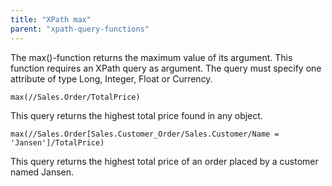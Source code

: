 ```yaml
---
title: "XPath max"
parent: "xpath-query-functions"
---
```

The max()-function returns the maximum value of its argument.
This function requires an XPath query as argument. The query must specify one attribute of type Long, Integer, Float or Currency.

```
max(//Sales.Order/TotalPrice)

```

This query returns the highest total price found in any object.

```
max(//Sales.Order[Sales.Customer_Order/Sales.Customer/Name = 'Jansen']/TotalPrice)

```

This query returns the highest total price of an order placed by a customer named Jansen.
